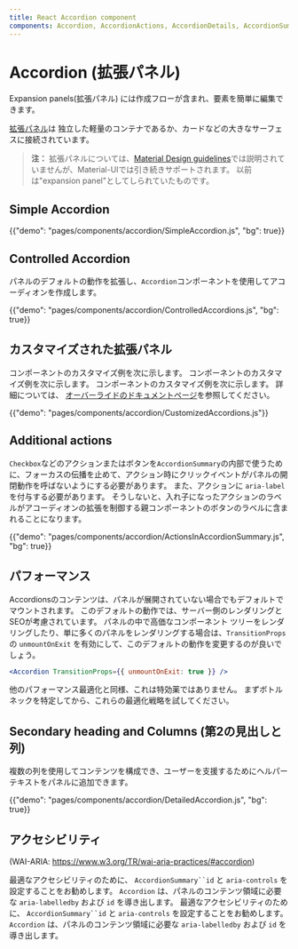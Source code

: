 ```yaml
---
title: React Accordion component
components: Accordion, AccordionActions, AccordionDetails, AccordionSummary
---
```


# Accordion (拡張パネル)

<p class="description">Expansion panels(拡張パネル) には作成フローが含まれ、要素を簡単に編集できます。</p>

[拡張パネル](https://material.io/archive/guidelines/components/expansion-panels.html)は 独立した軽量のコンテナであるか、カードなどの大きなサーフェスに接続されています。

> **注：** 拡張パネルについては、[Material Design guidelines](https://material.io/)では説明されていませんが、Material-UIでは引き続きサポートされます。 以前は"expansion panel"としてしられていたものです。

## Simple Accordion

{{"demo": "pages/components/accordion/SimpleAccordion.js", "bg": true}}

## Controlled Accordion

パネルのデフォルトの動作を拡張し、`Accordion`コンポーネントを使用してアコーディオンを作成します。

{{"demo": "pages/components/accordion/ControlledAccordions.js", "bg": true}}

## カスタマイズされた拡張パネル

コンポーネントのカスタマイズ例を次に示します。 コンポーネントのカスタマイズ例を次に示します。 コンポーネントのカスタマイズ例を次に示します。 詳細については、 [オーバーライドのドキュメントページ](/customization/components/)を参照してください。

{{"demo": "pages/components/accordion/CustomizedAccordions.js"}}

## Additional actions

`Checkbox`などのアクションまたはボタンを`AccordionSummary`の内部で使うために、フォーカスの伝播を止めて、アクション時にクリックイベントがパネルの開閉動作を呼ばないようにする必要があります。 また、アクションに `aria-label` を付与する必要があります。 そうしないと、入れ子になったアクションのラベルがアコーディオンの拡張を制御する親コンポーネントのボタンのラベルに含まれることになります。

{{"demo": "pages/components/accordion/ActionsInAccordionSummary.js", "bg": true}}

## パフォーマンス

Accordionsのコンテンツは、パネルが展開されていない場合でもデフォルトでマウントされます。 このデフォルトの動作では、サーバー側のレンダリングとSEOが考慮されています。 パネルの中で高価なコンポーネント ツリーをレンダリングしたり、単に多くのパネルをレンダリングする場合は、`TransitionProps` の `unmountOnExit` を有効にして、このデフォルトの動作を変更するのが良いでしょう。

```jsx
<Accordion TransitionProps={{ unmountOnExit: true }} />
```

他のパフォーマンス最適化と同様、これは特効薬ではありません。 まずボトルネックを特定してから、これらの最適化戦略を試してください。

## Secondary heading and Columns (第2の見出しと列)

複数の列を使用してコンテンツを構成でき、ユーザーを支援するためにヘルパーテキストをパネルに追加できます。

{{"demo": "pages/components/accordion/DetailedAccordion.js", "bg": true}}

## アクセシビリティ

(WAI-ARIA: https://www.w3.org/TR/wai-aria-practices/#accordion)

最適なアクセシビリティのために、 `AccordionSummary``id` と `aria-controls` を設定することをお勧めします。 `Accordion` は、パネルのコンテンツ領域に必要な `aria-labelledby` および `id` を導き出します。 最適なアクセシビリティのために、 `AccordionSummary``id` と `aria-controls` を設定することをお勧めします。 `Accordion` は、パネルのコンテンツ領域に必要な `aria-labelledby` および `id` を導き出します。
